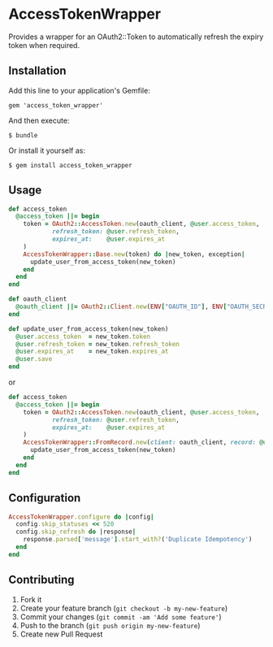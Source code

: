 # AccessTokenWrapper

Provides a wrapper for an OAuth2::Token to automatically refresh the expiry token when required.

## Installation

Add this line to your application's Gemfile:

    gem 'access_token_wrapper'

And then execute:

    $ bundle

Or install it yourself as:

    $ gem install access_token_wrapper

## Usage

```ruby
def access_token
  @access_token ||= begin
    token = OAuth2::AccessToken.new(oauth_client, @user.access_token,
            refresh_token: @user.refresh_token,
            expires_at:    @user.expires_at
    )
    AccessTokenWrapper::Base.new(token) do |new_token, exception|
      update_user_from_access_token(new_token)
    end
  end
end

def oauth_client 
  @oauth_client ||= OAuth2::Client.new(ENV["OAUTH_ID"], ENV["OAUTH_SECRET"], site: "https://api.tradegecko.com")
end

def update_user_from_access_token(new_token)
  @user.access_token  = new_token.token
  @user.refresh_token = new_token.refresh_token
  @user.expires_at    = new_token.expires_at
  @user.save
end
```

or 

```ruby
def access_token
  @access_token ||= begin
    token = OAuth2::AccessToken.new(oauth_client, @user.access_token,
            refresh_token: @user.refresh_token,
            expires_at:    @user.expires_at
    )
    AccessTokenWrapper::FromRecord.new(client: oauth_client, record: @user) do |new_token, exception|
      update_user_from_access_token(new_token)
    end
  end
end
```

## Configuration
```ruby
AccessTokenWrapper.configure do |config|
  config.skip_statuses << 520
  config.skip_refresh do |response|
    response.parsed['message'].start_with?('Duplicate Idempotency')
  end
end
```

## Contributing

1. Fork it
2. Create your feature branch (`git checkout -b my-new-feature`)
3. Commit your changes (`git commit -am 'Add some feature'`)
4. Push to the branch (`git push origin my-new-feature`)
5. Create new Pull Request
